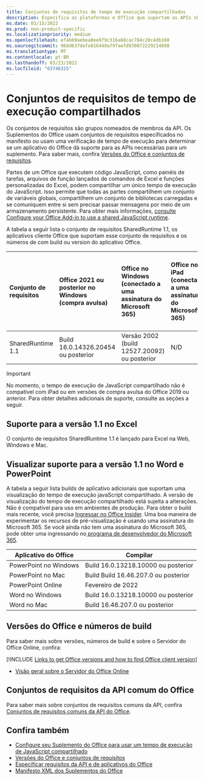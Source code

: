 ```yaml
---
title: Conjuntos de requisitos de tempo de execução compartilhados
description: Especifica as plataformas e Office que suportam as APIs sharedRuntime.
ms.date: 03/15/2022
ms.prod: non-product-specific
ms.localizationpriority: medium
ms.openlocfilehash: ef4bb9aebea8ee6f9c316a68cac784c20c4db160
ms.sourcegitcommit: 968d637defe816449a797aefd930872229214898
ms.translationtype: MT
ms.contentlocale: pt-BR
ms.lasthandoff: 03/23/2022
ms.locfileid: "63746315"
---
```

# <a name="shared-runtime-requirement-sets"></a>Conjuntos de requisitos de tempo de execução compartilhados

Os conjuntos de requisitos são grupos nomeados de membros da API. Os Suplementos do Office usam conjuntos de requisitos especificados no manifesto ou usam uma verificação de tempo de execução para determinar se um aplicativo do Office dá suporte para as APIs necessárias para um suplemento. Para saber mais, confira [Versões do Office e conjuntos de requisitos](../../develop/office-versions-and-requirement-sets.md).

Partes de um Office que executem código JavaScript, como painéis de tarefas, arquivos de função lançados de comandos de Excel e funções personalizadas do Excel, podem compartilhar um único tempo de execução do JavaScript. Isso permite que todas as partes compartilhem um conjunto de variáveis globais, compartilhem um conjunto de bibliotecas carregadas e se comuniquem entre si sem precisar passar mensagens por meio de um armazenamento persistente. Para obter mais informações, [consulte Configure your Office Add-in to use a shared JavaScript runtime](../../develop/configure-your-add-in-to-use-a-shared-runtime.md).

A tabela a seguir lista o conjunto de requisitos SharedRuntime 1.1, os aplicativos cliente Office que suportam esse conjunto de requisitos e os números de com build ou version do aplicativo Office.

| Conjunto de requisitos | Office 2021 ou posterior no Windows<br>(compra avulsa) | Office no Windows<br>(conectado a uma assinatura do Microsoft 365) | Office no iPad<br>(conectado a uma assinatura do Microsoft 365) | Office no Mac<br>(ambas as assinaturas<br> e compra única Office no Mac 2019 e posterior)  | Office na Web | Servidor do Office Online |
|:-----|:-----|:-----|:-----|:-----|:-----|:-----|
| SharedRuntime 1.1  | Build 16.0.14326.20454 ou posterior | Versão 2002 (build 12527.20092) ou posterior | N/D | 16.35 ou posterior | Fevereiro de 2020 | N/D |

> [!IMPORTANT]
> No momento, o tempo de execução de JavaScript compartilhado não é compatível com iPad ou em versões de compra avulsa do Office 2019 ou anterior. Para obter detalhes adicionais de suporte, consulte as seções a seguir.

## <a name="support-for-version-11-on-excel"></a>Suporte para a versão 1.1 no Excel

O conjunto de requisitos SharedRuntime 1.1 é lançado para Excel na Web, Windows e Mac.

## <a name="preview-support-for-version-11-on-word-and-powerpoint"></a>Visualizar suporte para a versão 1.1 no Word e PowerPoint

A tabela a seguir lista builds de aplicativo adicionais que suportam uma visualização do tempo de execução javaScript compartilhado. A versão de visualização do tempo de execução compartilhado está sujeita a alterações. Não é compatível para uso em ambientes de produção. Para obter o build mais recente, você precisa [Ingressar no Office Insider](https://insider.office.com/join). Uma boa maneira de experimentar os recursos de pré-visualização é usando uma assinatura do Microsoft 365. Se você ainda não tem uma assinatura do Microsoft 365, pode obter uma ingressando no[ programa de desenvolvedor do Microsoft 365](https://developer.microsoft.com/office/dev-program).

|Aplicativo do Office |Compilar |
|-------------------|------|
|PowerPoint no Windows |Build 16.0.13218.10000 ou posterior |
|PowerPoint no Mac |Build Build 16.46.207.0 ou posterior |
|PowerPoint Online | Fevereiro de 2022 |
|Word no Windows |Build 16.0.13218.10000 ou posterior |
|Word no Mac |Build 16.46.207.0 ou posterior |

## <a name="office-versions-and-build-numbers"></a>Versões do Office e números de build

Para saber mais sobre versões, números de build e sobre o Servidor do Office Online, confira:

[!INCLUDE [Links to get Office versions and how to find Office client version](../../includes/links-get-office-versions-builds.md)]
- [Visão geral sobre o Servidor do Office Online](/officeonlineserver/office-online-server-overview)

## <a name="office-common-api-requirement-sets"></a>Conjuntos de requisitos da API comum do Office

Para saber mais sobre conjuntos de requisitos comuns da API, confira [Conjuntos de requisitos comuns da API do Office](office-add-in-requirement-sets.md).

## <a name="see-also"></a>Confira também

- [Configure seu Suplemento do Office para usar um tempo de execução de JavaScript compartilhado](../../develop/configure-your-add-in-to-use-a-shared-runtime.md)
- [Versões do Office e conjuntos de requisitos](../../develop/office-versions-and-requirement-sets.md)
- [Especificar requisitos da API e de aplicativos do Office](../../develop/specify-office-hosts-and-api-requirements.md)
- [Manifesto XML dos Suplementos do Office](../../develop/add-in-manifests.md)
